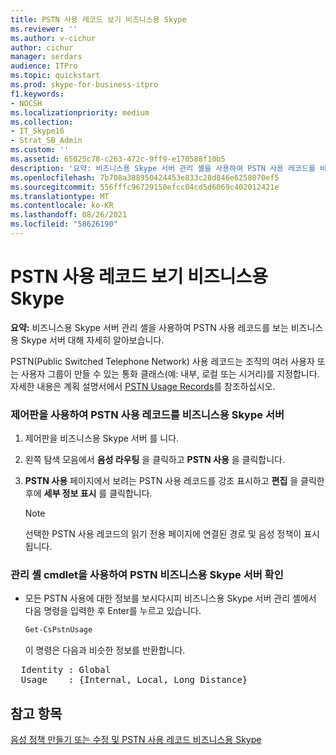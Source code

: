 ```yaml
---
title: PSTN 사용 레코드 보기 비즈니스용 Skype
ms.reviewer: ''
ms.author: v-cichur
author: cichur
manager: serdars
audience: ITPro
ms.topic: quickstart
ms.prod: skype-for-business-itpro
f1.keywords:
- NOCSH
ms.localizationpriority: medium
ms.collection:
- IT_Skype16
- Strat_SB_Admin
ms.custom: ''
ms.assetid: 65025c78-c263-472c-9ff9-e170588f10b5
description: '요약: 비즈니스용 Skype 서버 관리 셸을 사용하여 PSTN 사용 레코드를 비즈니스용 Skype 서버 방법을 설명하는 방법을 제공합니다.'
ms.openlocfilehash: 7b708a388950424453e833c28d846e6258070ef5
ms.sourcegitcommit: 556fffc96729150efcc04cd5d6069c402012421e
ms.translationtype: MT
ms.contentlocale: ko-KR
ms.lasthandoff: 08/26/2021
ms.locfileid: "58626190"
---
```

# <a name="view-pstn-usage-records-in-skype-for-business"></a>PSTN 사용 레코드 보기 비즈니스용 Skype

**요약:** 비즈니스용 Skype 서버 관리 셸을 사용하여 PSTN 사용 레코드를 보는 비즈니스용 Skype 서버 대해 자세히 알아보습니다.

PSTN(Public Switched Telephone Network) 사용 레코드는 조직의 여러 사용자 또는 사용자 그룹이 만들 수 있는 통화 클래스(예: 내부, 로컬 또는 시거리)를 지정합니다. 자세한 내용은 계획 설명서에서 [PSTN Usage Records](/previous-versions/office/lync-server-2013/lync-server-2013-pstn-usage-records)를 참조하십시오.

### <a name="to-view-a-pstn-usage-record-by-using-skype-for-business-server-control-panel"></a>제어판을 사용하여 PSTN 사용 레코드를 비즈니스용 Skype 서버

1. 제어판을 비즈니스용 Skype 서버 를 니다.

2. 왼쪽 탐색 모음에서 **음성 라우팅** 을 클릭하고 **PSTN 사용** 을 클릭합니다.

3. **PSTN 사용** 페이지에서 보려는 PSTN 사용 레코드를 강조 표시하고 **편집** 을 클릭한 후에 **세부 정보 표시** 를 클릭합니다.

    > [!NOTE]
    > 선택한 PSTN 사용 레코드의 읽기 전용 페이지에 연결된 경로 및 음성 정책이 표시됩니다.

### <a name="to-view-pstn-usage-information-by-using-skype-for-business-server-management-shell-cmdlets"></a>관리 셸 cmdlet을 사용하여 PSTN 비즈니스용 Skype 서버 확인

- 모든 PSTN 사용에 대한 정보를 보시다시피 비즈니스용 Skype 서버 관리 셸에서 다음 명령을 입력한 후 Enter를 누르고 있습니다.

  ```powershell
  Get-CsPstnUsage
  ```

    이 명령은 다음과 비슷한 정보를 반환합니다.

<pre>
  Identity : Global
  Usage    : {Internal, Local, Long Distance}
</pre>

## <a name="see-also"></a>참고 항목

[음성 정책 만들기 또는 수정 및 PSTN 사용 레코드 비즈니스용 Skype](voice-policy-and-pstn-usage-records.md)